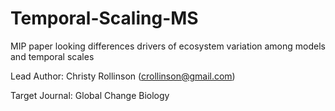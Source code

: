 # Temporal-Scaling-MS
MIP paper looking differences drivers of ecosystem variation among models and temporal scales

Lead Author: Christy Rollinson (crollinson@gmail.com)

Target Journal: Global Change Biology
    
